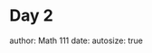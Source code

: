 Day 2
========================================================
author: Math 111
date: 
autosize: true

